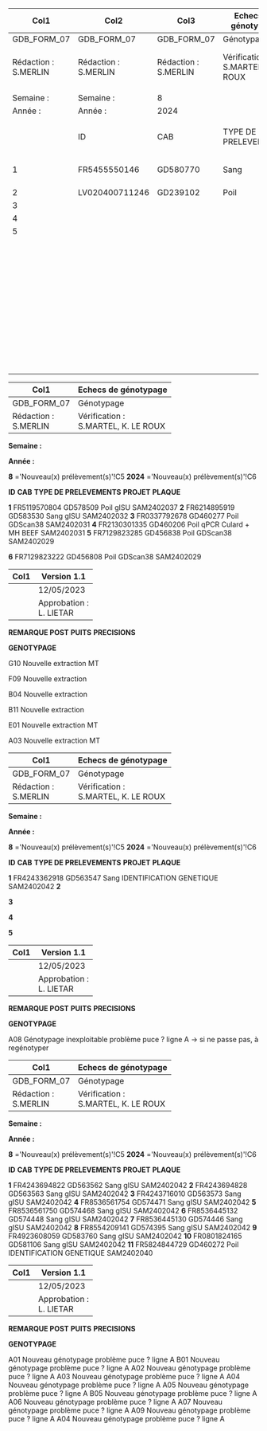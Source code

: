 |Col1|Col2|Col3|Echecs de génotypage|Col5|Col6|Col7|Version 1.1|Col9|
|---|---|---|---|---|---|---|---|---|
|GDB_FORM_07|GDB_FORM_07|GDB_FORM_07|Génotypage|Génotypage|Génotypage|Génotypage|12/05/2023|12/05/2023|
|Rédaction :<br>S.MERLIN|Rédaction :<br>S.MERLIN|Rédaction :<br>S.MERLIN|Vérification :<br>S.MARTEL, K. LE ROUX|Vérification :<br>S.MARTEL, K. LE ROUX|Vérification :<br>S.MARTEL, K. LE ROUX|Vérification :<br>S.MARTEL, K. LE ROUX|Approbation :<br>L. LIETAR|Approbation :<br>L. LIETAR|
||||||||||
|Semaine :|Semaine :|8|||||||
|Année :|Année :|2024|||||||
||||||||||
||ID|CAB|TYPE DE PRELEVEMENTS|PROJET|PLAQUE|PUITS|REMARQUE POST<br>GENOTYPAGE|PRECISIONS|
|1|FR5455550146|GD580770|Sang|gISU|SAM2402042|C09|Nouveau pvt autre que sang||
|2|LV020400711246|GD239102|Poil|GDScan38|SAM2402039|G07|Nouveau pvt|MT|
|3|||||||||
|4|||||||||
|5|||||||||
||||||||||
||||||||||
||||||||||
||||||||||
||||||||||
||||||||||
||||||||||
||||||||||
||||||||||
||||||||||
||||||||||
||||||||||
||||||||||
||||||||||
||||||||||
||||||||||
||||||||||
||||||||||
||||||||||
||||||||||
||||||||||
||||||||||
||||||||||
||||||||||
||||||||||
||||||||||
||||||||||
||||||||||
||||||||||
||||||||||
||||||||||
||||||||||
||||||||||
||||||||||
||||||||||
||||||||||
||||||||||
||||||||||
||||||||||
||||||||||
||||||||||
|||||||||1/1|

|Col1|Echecs de génotypage|
|---|---|
|GDB_FORM_07|Génotypage|
|Rédaction :<br>S.MERLIN|Vérification :<br>S.MARTEL, K. LE ROUX|


**Semaine :**

**Année :**


**8** ='Nouveau(x) prélèvement(s)'!C5
**2024** ='Nouveau(x) prélèvement(s)'!C6


**ID** **CAB** **TYPE DE PRELEVEMENTS** **PROJET** **PLAQUE**

**1** FR5119570804 GD578509 Poil gISU SAM2402037
**2** FR6214895919 GD583530 Sang gISU SAM2402032
**3** FR0337792678 GD460277 Poil GDScan38 SAM2402031
**4** FR2130301335 GD460206 Poil qPCR Culard + MH BEEF SAM2402031
**5** FR7129823285 GD456838 Poil GDScan38 SAM2402029

**6** FR7129823222 GD456808 Poil GDScan38 SAM2402029

|Col1|Version 1.1|
|---|---|
||12/05/2023|
||Approbation :<br>L. LIETAR|


**REMARQUE POST**
**PUITS** **PRECISIONS**

**GENOTYPAGE**

G10 Nouvelle extraction MT

F09 Nouvelle extraction

B04 Nouvelle extraction

B11 Nouvelle extraction

E01 Nouvelle extraction MT

A03 Nouvelle extraction MT

|Col1|Echecs de génotypage|
|---|---|
|GDB_FORM_07|Génotypage|
|Rédaction :<br>S.MERLIN|Vérification :<br>S.MARTEL, K. LE ROUX|


**Semaine :**

**Année :**


**8** ='Nouveau(x) prélèvement(s)'!C5
**2024** ='Nouveau(x) prélèvement(s)'!C6


**ID** **CAB** **TYPE DE PRELEVEMENTS** **PROJET** **PLAQUE**

**1** FR4243362918 GD563547 Sang IDENTIFICATION GENETIQUE SAM2402042
**2**

**3**

**4**

**5**

|Col1|Version 1.1|
|---|---|
||12/05/2023|
||Approbation :<br>L. LIETAR|


**REMARQUE POST**
**PUITS** **PRECISIONS**

**GENOTYPAGE**

A08 Génotypage inexploitable problème puce ? ligne A -> si ne passe pas, à regénotyper

|Col1|Echecs de génotypage|
|---|---|
|GDB_FORM_07|Génotypage|
|Rédaction :<br>S.MERLIN|Vérification :<br>S.MARTEL, K. LE ROUX|


**Semaine :**

**Année :**


**8** ='Nouveau(x) prélèvement(s)'!C5
**2024** ='Nouveau(x) prélèvement(s)'!C6


**ID** **CAB** **TYPE DE PRELEVEMENTS** **PROJET** **PLAQUE**

**1** FR4243694822 GD563562 Sang gISU SAM2402042
**2** FR4243694828 GD563563 Sang gISU SAM2402042
**3** FR4243716010 GD563573 Sang gISU SAM2402042
**4** FR8536561754 GD574471 Sang gISU SAM2402042
**5** FR8536561750 GD574468 Sang gISU SAM2402042
**6** FR8536445132 GD574448 Sang gISU SAM2402042
**7** FR8536445130 GD574446 Sang gISU SAM2402042
**8** FR8554209141 GD574395 Sang gISU SAM2402042
**9** FR4923608059 GD583760 Sang gISU SAM2402042
**10** FR0801824165 GD581106 Sang gISU SAM2402042
**11** FR5824844729 GD460272 Poil IDENTIFICATION GENETIQUE SAM2402040

|Col1|Version 1.1|
|---|---|
||12/05/2023|
||Approbation :<br>L. LIETAR|


**REMARQUE POST**
**PUITS** **PRECISIONS**

**GENOTYPAGE**

A01 Nouveau génotypage problème puce ? ligne A
B01 Nouveau génotypage problème puce ? ligne A
A02 Nouveau génotypage problème puce ? ligne A
A03 Nouveau génotypage problème puce ? ligne A
A04 Nouveau génotypage problème puce ? ligne A
A05 Nouveau génotypage problème puce ? ligne A
B05 Nouveau génotypage problème puce ? ligne A
A06 Nouveau génotypage problème puce ? ligne A
A07 Nouveau génotypage problème puce ? ligne A
A09 Nouveau génotypage problème puce ? ligne A
A04 Nouveau génotypage problème puce ? ligne A

